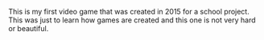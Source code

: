 This is my first video game that was created in 2015 for a school project. This was just to learn how games are created and this one is not very hard or beautiful.
